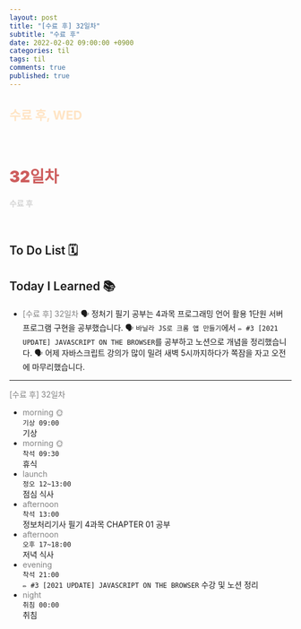 ```yaml
---
layout: post
title: "[수료 후] 32일차"
subtitle: "수료 후"
date: 2022-02-02 09:00:00 +0900
categories: til
tags: til
comments: true
published: true
---
```


## <span style="color:Bisque;font-size: 22px">수료 후, WED</span>

<br />

# **<span style="font-weight:900;color:indianred">32일차</span>**

**<span style="color:lightgray">수료 후</span>**

<br />

## <span style="font-weight:600">To Do List</span> 🗓

## <span style="font-weight:600">Today I Learned</span> 📚

- <span style="color:gray">[수료 후] 32일차</span>
  🗣 정처기 필기 공부는 4과목 프로그래밍 언어 활용 1단원 서버 프로그램 구현을 공부했습니다. 
  🗣 `바닐라 JS로 크롬 앱 만들기`에서 `✏️ #3 [2021 UPDATE] JAVASCRIPT ON THE BROWSER`를 공부하고 노션으로 개념을 정리했습니다.
  🗣 어제 자바스크립트 강의가 많이 밀려 새벽 5시까지하다가 쪽잠을 자고 오전에 마무리했습니다.

---

<span style="color:gray">[수료 후] 32일차</span>

- <span style="color:gray">morning 🌞</span> <br>
  `기상 09:00` <br>
  기상
- <span style="color:gray">morning 🌞</span> <br>
  `착석 09:30` <br>
  휴식
- <span style="color:gray">launch</span> <br>
  `정오 12~13:00`<br>
  점심 식사
- <span style="color:gray">afternoon</span> <br>
  `착석 13:00`<br>
  정보처리기사 필기 4과목 CHAPTER 01 공부
- <span style="color:gray">afternoon</span> <br>
  `오후 17~18:00`<br>
  저녁 식사
- <span style="color:gray">evening</span> <br>
  `착석 21:00`<br>
  `✏️ #3 [2021 UPDATE] JAVASCRIPT ON THE BROWSER` 수강 및 노션 정리
- <span style="color:gray">night</span> <br>
  `취침 00:00`<br>
  취침